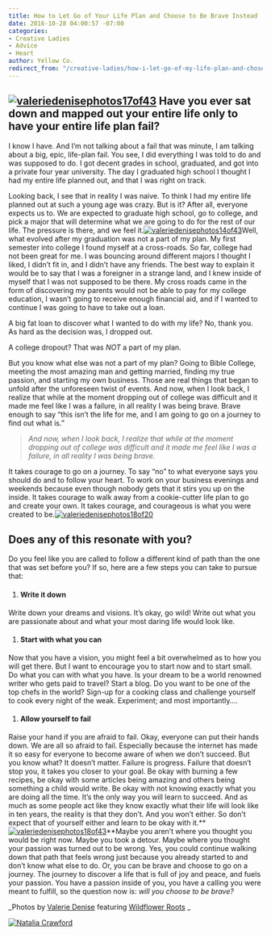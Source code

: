 ```yaml
---
title: How to Let Go of Your Life Plan and Choose to Be Brave Instead
date: 2016-10-28 04:00:57 -07:00
categories:
- Creative Ladies
- Advice
- Heart
author: Yellow Co.
redirect_from: "/creative-ladies/how-i-let-go-of-my-life-plan-and-chose-to-be-brave-instead/"
---
```


## [![valeriedenisephotos17of43](https://yellow-blog-images.imgix.net/2016/10/ValerieDenisePhotos17of43.jpg)](https://yellow-blog-images.imgix.net/2016/10/ValerieDenisePhotos17of43.jpg) Have you ever sat down and mapped out your entire life only to have your entire life plan fail?

I know I have. And I’m not talking about a fail that was minute, I am talking about a big, epic, life-plan fail. You see, I did everything I was told to do and was supposed to do. I got decent grades in school, graduated, and got into a private four year university. The day I graduated high school I thought I had my entire life planned out, and that I was right on track.

Looking back, I see that in reality I was naive. To think I had my entire life planned out at such a young age was crazy. But is it? After all, everyone expects us to. We are expected to graduate high school, go to college, and pick a major that will determine what we are going to do for the rest of our life. The pressure is there, and we feel it.[![valeriedenisephotos14of43](https://yellow-blog-images.imgix.net/2016/10/ValerieDenisePhotos14of43.jpg)](https://yellow-blog-images.imgix.net/2016/10/ValerieDenisePhotos14of43.jpg)Well, what evolved after my graduation was not a part of my plan. My first semester into college I found myself at a cross-roads. So far, college had not been great for me. I was bouncing around different majors I thought I liked, I didn’t fit in, and I didn’t have any friends. The best way to explain it would be to say that I was a foreigner in a strange land, and I knew inside of myself that I was not supposed to be there. My cross roads came in the form of discovering my parents would not be able to pay for my college education, I wasn’t going to receive enough financial aid, and if I wanted to continue I was going to have to take out a loan.

A big fat loan to discover what I wanted to do with my life? No, thank you. As hard as the decision was, I dropped out.

A college dropout? That was _NOT_ a part of my plan.

But you know what else was not a part of my plan? Going to Bible College, meeting the most amazing man and getting married, finding my true passion, and starting my own business. Those are real things that began to unfold after the unforeseen twist of events. And now, when I look back, I realize that while at the moment dropping out of college was difficult and it made me feel like I was a failure, in all reality I was being brave. Brave enough to say “this isn’t the life for me, and I am going to go on a journey to find out what is.”

> _And now, when I look back, I realize that while at the moment dropping out of college was difficult and it made me feel like I was a failure, in all reality I was being brave._

It takes courage to go on a journey. To say “no” to what everyone says you should do and to follow your heart. To work on your business evenings and weekends because even though nobody gets that it stirs you up on the inside. It takes courage to walk away from a cookie-cutter life plan to go and create your own. It takes courage, and courageous is what you were created to be.[![valeriedenisephotos18of20](https://yellow-blog-images.imgix.net/2016/10/ValerieDenisePhotos18of20.jpg)](https://yellow-blog-images.imgix.net/2016/10/ValerieDenisePhotos18of20.jpg)

## Does any of this resonate with you?

Do you feel like you are called to follow a different kind of path than the one that was set before you? If so, here are a few steps you can take to pursue that:

1.  #### **Write it down**

Write down your dreams and visions. It’s okay, go wild! Write out what you are passionate about and what your most daring life would look like.

1.  #### **Start with what you can**

Now that you have a vision, you might feel a bit overwhelmed as to how you will get there. But I want to encourage you to start now and to start small. Do what you can with what you have. Is your dream to be a world renowned writer who gets paid to travel? Start a blog. Do you want to be one of the top chefs in the world? Sign-up for a cooking class and challenge yourself to cook every night of the weak. Experiment; and most importantly….

1.  #### **Allow yourself to fail**

Raise your hand if you are afraid to fail. Okay, everyone can put their hands down. We are all so afraid to fail. Especially because the internet has made it so easy for everyone to become aware of when we don’t succeed. But you know what? It doesn’t matter. Failure is progress. Failure that doesn’t stop you, it takes you closer to your goal. Be okay with burning a few recipes, be okay with some articles being amazing and others being something a child would write. Be okay with not knowing exactly what you are doing all the time. It’s the only way you will learn to succeed. And as much as some people act like they know exactly what their life will look like in ten years, the reality is that they don’t. And you won’t either. So don’t expect that of yourself either and learn to be okay with it.**[![valeriedenisephotos18of43](https://yellow-blog-images.imgix.net/2016/10/ValerieDenisePhotos18of43.jpg)](https://yellow-blog-images.imgix.net/2016/10/ValerieDenisePhotos18of43.jpg)**Maybe you aren’t where you thought you would be right now. Maybe you took a detour. Maybe where you thought your passion was turned out to be wrong. Yes, you could continue walking down that path that feels wrong just because you already started to and don’t know what else to do. Or, you can be brave and choose to go on a journey. The journey to discover a life that is full of joy and peace, and fuels your passion. You have a passion inside of you, you have a calling you were meant to fulfill, so the question now is: _will you choose to be brave?_

_Photos by [Valerie Denise](http://www.valeriedenisephotos.com/) featuring [Wildflower Roots](http://wildflower-roots.myshopify.com/) _

[![Natalia Crawford](https://yellow-blog-images.imgix.net/2016/06/NataliaCrawford.jpg)](http://typeninecreatives.com/)
